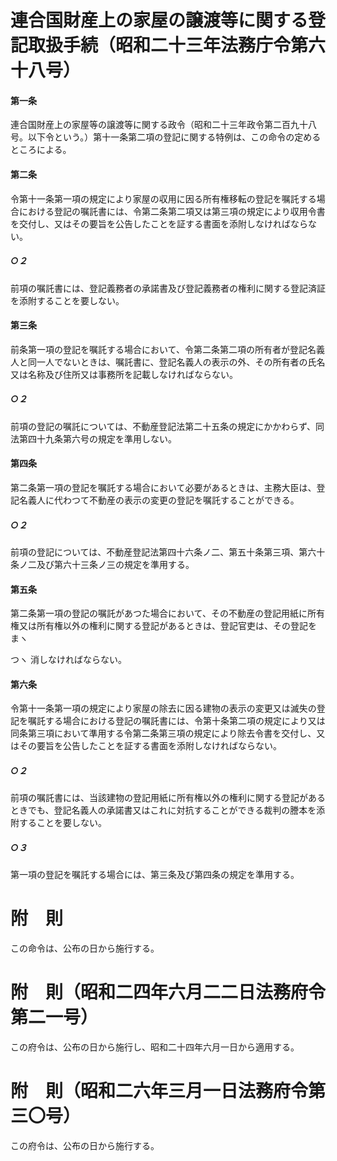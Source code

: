 # 連合国財産上の家屋の譲渡等に関する登記取扱手続（昭和二十三年法務庁令第六十八号）
#### 第一条
連合国財産上の家屋等の譲渡等に関する政令（昭和二十三年政令第二百九十八号。以下令という。）第十一条第二項の登記に関する特例は、この命令の定めるところによる。
#### 第二条
令第十一条第一項の規定により家屋の収用に因る所有権移転の登記を嘱託する場合における登記の嘱託書には、令第二条第二項又は第三項の規定により収用令書を交付し、又はその要旨を公告したことを証する書面を添附しなければならない。
##### ○２
前項の嘱託書には、登記義務者の承諾書及び登記義務者の権利に関する登記済証を添附することを要しない。
#### 第三条
前条第一項の登記を嘱託する場合において、令第二条第二項の所有者が登記名義人と同一人でないときは、嘱託書に、登記名義人の表示の外、その所有者の氏名又は名称及び住所又は事務所を記載しなければならない。
##### ○２
前項の登記の嘱託については、不動産登記法第二十五条の規定にかかわらず、同法第四十九条第六号の規定を準用しない。
#### 第四条
第二条第一項の登記を嘱託する場合において必要があるときは、主務大臣は、登記名義人に代わつて不動産の表示の変更の登記を嘱託することができる。
##### ○２
前項の登記については、不動産登記法第四十六条ノ二、第五十条第三項、第六十条ノ二及び第六十三条ノ三の規定を準用する。
#### 第五条
第二条第一項の登記の嘱託があつた場合において、その不動産の登記用紙に所有権又は所有権以外の権利に関する登記があるときは、登記官吏は、その登記をまヽ

つヽ
消しなければならない。
#### 第六条
令第十一条第一項の規定により家屋の除去に因る建物の表示の変更又は滅失の登記を嘱託する場合における登記の嘱託書には、令第十条第二項の規定により又は同条第三項において準用する令第二条第三項の規定により除去令書を交付し、又はその要旨を公告したことを証する書面を添附しなければならない。
##### ○２
前項の嘱託書には、当該建物の登記用紙に所有権以外の権利に関する登記があるときでも、登記名義人の承諾書又はこれに対抗することができる裁判の謄本を添附することを要しない。
##### ○３
第一項の登記を嘱託する場合には、第三条及び第四条の規定を準用する。
# 附　則
この命令は、公布の日から施行する。
# 附　則（昭和二四年六月二二日法務府令第二一号）
この府令は、公布の日から施行し、昭和二十四年六月一日から適用する。
# 附　則（昭和二六年三月一日法務府令第三〇号）
この府令は、公布の日から施行する。
